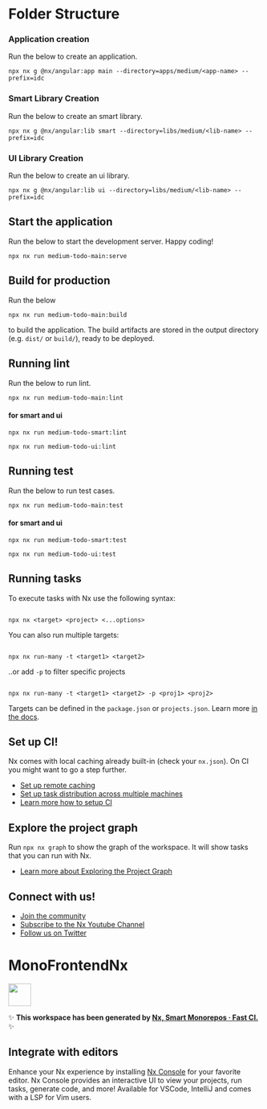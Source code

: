 # Folder Structure

### Application creation

Run the below to create an application.

```
npx nx g @nx/angular:app main --directory=apps/medium/<app-name> --prefix=idc
```

### Smart Library Creation

Run the below to create an smart library.

```
npx nx g @nx/angular:lib smart --directory=libs/medium/<lib-name> --prefix=idc
```

### UI Library Creation

Run the below to create an ui library.

```
npx nx g @nx/angular:lib ui --directory=libs/medium/<lib-name> --prefix=idc
```

## Start the application

Run the below to start the development server. Happy coding!

```
npx nx run medium-todo-main:serve
```

## Build for production

Run the below

```
npx nx run medium-todo-main:build
```

to build the application. The build artifacts are stored in the output directory (e.g. `dist/` or `build/`), ready to be deployed.

## Running lint

Run the below to run lint.

```
npx nx run medium-todo-main:lint
```

#### for smart and ui

```
npx nx run medium-todo-smart:lint
```

```
npx nx run medium-todo-ui:lint
```

## Running test

Run the below to run test cases.

```
npx nx run medium-todo-main:test
```

#### for smart and ui

```
npx nx run medium-todo-smart:test
```

```
npx nx run medium-todo-ui:test
```

## Running tasks

To execute tasks with Nx use the following syntax:

```

npx nx <target> <project> <...options>

```

You can also run multiple targets:

```

npx nx run-many -t <target1> <target2>

```

..or add `-p` to filter specific projects

```

npx nx run-many -t <target1> <target2> -p <proj1> <proj2>

```

Targets can be defined in the `package.json` or `projects.json`. Learn more [in the docs](https://nx.dev/features/run-tasks).

## Set up CI!

Nx comes with local caching already built-in (check your `nx.json`). On CI you might want to go a step further.

- [Set up remote caching](https://nx.dev/features/share-your-cache)
- [Set up task distribution across multiple machines](https://nx.dev/nx-cloud/features/distribute-task-execution)
- [Learn more how to setup CI](https://nx.dev/recipes/ci)

## Explore the project graph

Run `npx nx graph` to show the graph of the workspace.
It will show tasks that you can run with Nx.

- [Learn more about Exploring the Project Graph](https://nx.dev/core-features/explore-graph)

## Connect with us!

- [Join the community](https://nx.dev/community)
- [Subscribe to the Nx Youtube Channel](https://www.youtube.com/@nxdevtools)
- [Follow us on Twitter](https://twitter.com/nxdevtools)

# MonoFrontendNx

<a alt="Nx logo" href="https://nx.dev" target="_blank" rel="noreferrer"><img src="https://raw.githubusercontent.com/nrwl/nx/master/images/nx-logo.png" width="45"></a>

✨ **This workspace has been generated by [Nx, Smart Monorepos · Fast CI.](https://nx.dev)** ✨

## Integrate with editors

Enhance your Nx experience by installing [Nx Console](https://nx.dev/nx-console) for your favorite editor. Nx Console
provides an interactive UI to view your projects, run tasks, generate code, and more! Available for VSCode, IntelliJ and
comes with a LSP for Vim users.
